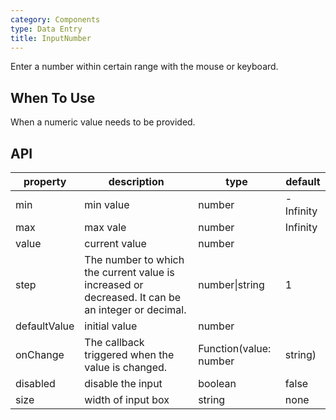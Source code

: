 ```yaml
---
category: Components
type: Data Entry
title: InputNumber
---
```


Enter a number within certain range with the mouse or keyboard.

## When To Use

When a numeric value needs to be provided.

## API

| property    | description           | type               | default       |
|-------------|----------------|--------------------|--------------|
| min     | min value   | number | -Infinity        |
| max     | max vale       | number      | Infinity           |
| value     | current value       | number      |            |
| step     | The number to which the current value is increased or decreased. It can be an integer or decimal.  | number\|string      |  1      |
| defaultValue     | initial value       | number      |            |
| onChange     | The callback triggered when the value is changed.     | Function(value: number | string) |            |
| disabled     | disable the input       | boolean      |      false      |
| size    | width of input box  | string      |      none      |
